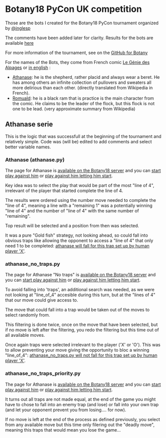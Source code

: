 # Botany18 PyCon UK competition
Those are the bots I created for the Botany18 PyCon tournament organized by [@inglesp](https://twitter.com/inglesp?lang=en)

The comments have been added later for clarity. Results for the bots are available [here](http://botany18.pyconuk.org)

For more information of the tournament, see on the [GitHub for Botany](https://github.com/inglesp/botany)

For the names of the Bots, they come from French comic [Le Génie des Alpages](https://fr.wikipedia.org/wiki/Le_Génie_des_alpages) or [in english](https://en.wikipedia.org/wiki/Le_Génie_des_alpages) :
- [Athanase](https://fr.wikipedia.org/wiki/Personnages_du_Génie_des_alpages#Athanase_Percevalve): he is the shepherd, rather placid and always wear a beret. He has among others an infinite collection of pullovers and sweaters all more delirious than each other. (directly translated from Wikipedia in French).
- [Romuald](https://fr.wikipedia.org/wiki/Personnages_du_Génie_des_alpages#Romuald): he is a black ram that is practice is the main character from the comic. He claims to be the leader of the flock, but this flock is not one to be lead. (very approximate summary from Wikipedia)

## Athanase serie

This is the logic that was successfull at the beginning of the tournament and relatively simple. Code was (will be) edited to add comments and select better variable names.

### Athanase (athanase.py)
The page for Athanase is [available on the Botany18 server](http://botany18.pyconuk.org/bots/133/) and you can [start play against him](http://botany18.pyconuk.org/play/human/133/) or [play against him letting him start](http://botany18.pyconuk.org/play/133/human/).

Key idea was to select the play that would be part of the most "line of 4", irrelevant of the player that started complete the line of 4.

The results were ordered using the number move needed to complete the "line of 4", meaning a line with a "remaining 1" was a potentially winning "line of 4" and the number of "line of 4" with the same number of "remaining".

Top result will be selected and a position from then was selected.

It was a pure "Gold fish" strategy, not looking ahead, so could fall into obvious traps like allowing the opponent to access a "line of 4" that only need 1 to be completed: [athanase will fall for this trap set up by human player 'X'](http://botany18.pyconuk.org/play/human/133/?moves=3233225655663252263663505000001111).

### athanase_no_traps.py
The page for Athanase "No traps" is [available on the Botany18 server](http://botany18.pyconuk.org/bots/164/) and you can [start play against him](http://botany18.pyconuk.org/play/human/164/) or [play against him letting him start](http://botany18.pyconuk.org/play/164/human/).

To avoid falling into 'traps', an additional search was needed, as we were not looking at "line_of_4" accesible during this turn, but at the "lines of 4" that our move could give access to.

The move that could fall into a trap would be taken out of the moves to select randomly from.

This filtering is done twice, once on the move that have been selected, but if no move is left after the filtering, you redo the filtering but this time out of all available moves.

Once again traps were selected irrelevant to the player ('X' or 'O'). This was to allow preventing your move giving the opportunity to bloc a winning "line_of_4": [athanase_no_traps.py will not fall for this trap set up by human player 'X'](http://botany18.pyconuk.org/play/human/164/?moves=3233225655663252263663505000001111).

### athanase_no_traps_priority.py
The page for Athanase is [available on the Botany18 server](http://botany18.pyconuk.org/bots/257/) and you can [start play against him](http://botany18.pyconuk.org/play/human/257/) or [play against him letting him start](http://botany18.pyconuk.org/play/257/human/).

It turns out all traps are not made equal, at the end of the game you might have to chose to fall into an enemy trap (and lose) or fall into your own trap (and let your opponent prevent you from losing.... for now).

If no move is left at the end of the process as defined previously, you select from any available move but this time only filering out the "deadly move", meaning this traps that would mean you lose the game... 

